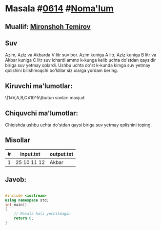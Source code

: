 
<h1>Masala #<a href="https://robocontest.uz/tasks/0614">0614</a> #<a href="https://robocontest.uz/tasks?category=1">Noma'lum</a></h1>
<h2> Muallif: <a href="https://robocontest.uz/profile/mironshoh951">Mironshoh Temirov</a></h2>
<h2>Suv</h2>
<p>Azim, Aziz va Akbarda V litr suv bor. Azim kuniga A litr, Aziz kuniga B litr va Akbar kuniga C litr suv ichardi ammo k-kunga kelib uchta do'stdan qaysidir biriga suv yetmay qolardi. Ushbu uchta do'st k-kunda kimga suv yetmay qolishini bilishmoqchi bo'ldilar siz ularga yordam bering.</p>
<h2>Kiruvchi ma'lumotlar:</h2>
<p>\(1≤V,A,B,C≤10^5\)butun sonlari mavjud</p>
<h2>Chiquvchi ma'lumotlar:</h2>
<p>Chiqishda ushbu uchta do'stdan qaysi biriga suv yetmay qolishini toping.</p>
<h2>Misollar</h2>
<table>
    <thead>
        <tr>
            <th>#</th>
            <th>input.txt</th>
            <th>output.txt</th>
        </tr>
    </thead>
    <tbody>
            <tr>
                <td>1</td>
                <td>25 10 11 12</td>
                <td>Akbar</td>
            </tr>
    </tbody>
    </table>
    
<h2>Javob:</h2>

######
```cpp
#include <iostream>
using namespace std;
int main()
{
    // Masala hali yechilmagan
    return 0;
}
```
